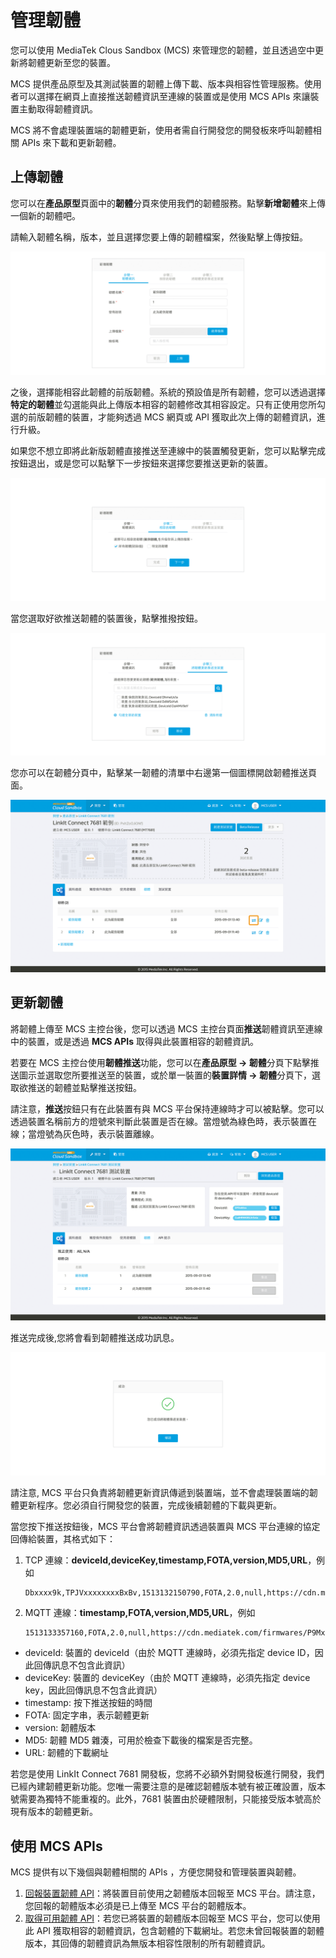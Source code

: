# 管理韌體

您可以使用 MediaTek Clous Sandbox (MCS) 來管理您的韌體，並且透過空中更新將韌體更新至您的裝置。

MCS 提供產品原型及其測試裝置的韌體上傳下載、版本與相容性管理服務。使用者可以選擇在網頁上直接推送韌體資訊至連線的裝置或是使用 MCS APIs 來讓裝置主動取得韌體資訊。

MCS 將不會處理裝置端的韌體更新，使用者需自行開發您的開發板來呼叫韌體相關 APIs 來下載和更新韌體。


## 上傳韌體

您可以在**產品原型**頁面中的**韌體**分頁來使用我們的韌體服務。點擊**新增韌體**來上傳一個新的韌體吧。


請輸入韌體名稱，版本，並且選擇您要上傳的韌體檔案，然後點擊上傳按鈕。

![](../images/Firmware/img_firmware_01.png)

之後，選擇能相容此韌體的前版韌體。系統的預設值是所有韌體，您可以透過選擇**特定的韌體**並勾選能與此上傳版本相容的韌體修改其相容設定。只有正使用您所勾選的前版韌體的裝置，才能夠透過 MCS 網頁或 API 獲取此次上傳的韌體資訊，進行升級。

如果您不想立即將此新版韌體直接推送至連線中的裝置觸發更新，您可以點擊完成按鈕退出，或是您可以點擊下一步按鈕來選擇您要推送更新的裝置。

![](../images/Firmware/img_firmware_02.png)

當您選取好欲推送韌體的裝置後，點擊推撥按鈕。

![](../images/Firmware/img_firmware_03.png)

您亦可以在韌體分頁中，點擊某一韌體的清單中右邊第一個圖標開啟韌體推送頁面。

![](../images/Firmware/img_firmware_04.png)


## 更新韌體

將韌體上傳至 MCS 主控台後，您可以透過 MCS 主控台頁面**推送**韌體資訊至連線中的裝置，或是透過 **MCS APIs** 取得與此裝置相容的韌體資訊。

若要在 MCS 主控台使用**韌體推送**功能，您可以在**產品原型 -> 韌體**分頁下點擊推送圖示並選取您所要推送至的裝置，或於單一裝置的**裝置詳情 -> 韌體**分頁下，選取欲推送的韌體並點擊推送按鈕。

請注意，**推送**按鈕只有在此裝置有與 MCS 平台保持連線時才可以被點擊。您可以透過裝置名稱前方的燈號來判斷此裝置是否在線。當燈號為綠色時，表示裝置在線；當燈號為灰色時，表示裝置離線。


![](../images/Firmware/img_firmware_05.png)

推送完成後,您將會看到韌體推送成功訊息。

![](../images/Firmware/img_firmware_06.png)

請注意, MCS 平台只負責將韌體更新資訊傳遞到裝置端，並不會處理裝置端的韌體更新程序。您必須自行開發您的裝置，完成後續韌體的下載與更新。

當您按下推送按鈕後，MCS 平台會將韌體資訊透過裝置與 MCS 平台連線的協定回傳給裝置，其格式如下：

1. TCP 連線：**deviceId,deviceKey,timestamp,FOTA,version,MD5,URL**，例如
	
	```
	Dbxxxx9k,TPJVxxxxxxxxBxBv,1513132150790,FOTA,2.0,null,https://cdn.mediatek.com/firmwares/P9MxxxxxxbTK/6a94dxxxxxxxxxxxxxxxxxxxx61f5df/a.bin
	```
2. MQTT 連線：**timestamp,FOTA,version,MD5,URL**，例如

	```
	1513133357160,FOTA,2.0,null,https://cdn.mediatek.com/firmwares/P9MxxxxxxbTK/6a94dxxxxxxxxxxxxxxxxxxxx61f5df/a.bin	
	```

* deviceId: 裝置的 deviceId（由於 MQTT 連線時，必須先指定 device ID，因此回傳訊息不包含此資訊）
* deviceKey: 裝置的 deviceKey（由於 MQTT 連線時，必須先指定 device key，因此回傳訊息不包含此資訊）
* timestamp: 按下推送按鈕的時間
* FOTA: 固定字串，表示韌體更新
* version: 韌體版本
* MD5: 韌體 MD5 雜湊，可用於檢查下載後的檔案是否完整。
* URL: 韌體的下載網址

若您是使用 LinkIt Connect 7681 開發板，您將不必額外對開發板進行開發，我們已經內建韌體更新功能。您唯一需要注意的是確認韌體版本號有被正確設置，版本號需要為獨特不能重複的。此外，7681 裝置由於硬體限制，只能接受版本號高於現有版本的韌體更新。


## 使用 MCS APIs

MCS 提供有以下幾個與韌體相關的 APIs ，方便您開發和管理裝置與韌體。

1. [回報裝置韌體 API](https://mcs.mediatek.com/resources/zh-TW/latest/api_references/#回報裝置韌體)：將裝置目前使用之韌體版本回報至 MCS 平台。請注意，您回報的韌體版本必須是已上傳至 MCS 平台的韌體版本。
2. [取得可用韌體 API](https://mcs.mediatek.com/resources/zh-TW/latest/api_references/#取得裝置所有韌體資訊)：若您已將裝置的韌體版本回報至 MCS 平台，您可以使用此 API 獲取相容的韌體資訊，包含韌體的下載網址。若您未曾回報裝置的韌體版本，其回傳的韌體資訊為無版本相容性限制的所有韌體資訊。


